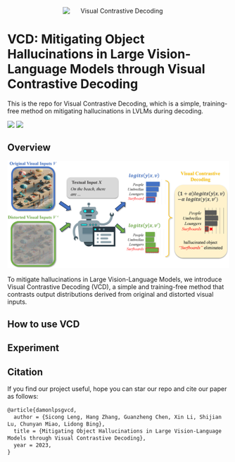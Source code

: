 <p align="center" width="100%">
<a target="_blank"><img src="figs/VCD_logo.png" alt="Visual Contrastive Decoding" style="width: 50%; min-width: 200px; display: block; margin: auto;"></a>
</p>

# VCD: Mitigating Object Hallucinations in Large Vision-Language Models through Visual Contrastive Decoding
<!-- **VCD: Mitigating Object Hallucinations in Large Vision-Language Models through Visual Contrastive Decoding** -->
This is the repo for Visual Contrastive Decoding, which is a simple, training-free method on mitigating hallucinations in LVLMs during decoding.

<div style='display:flex; gap: 0.25rem; '>
<a href='LICENCE'><img src='https://img.shields.io/badge/License-MIT-g.svg'></a>
<a href='https://arxiv.org/abs/2306.02858'><img src='https://img.shields.io/badge/Paper-PDF-red'></a>
</div>

## Overview
![VCD](figs/figure1.png)

To mitigate hallucinations in Large Vision-Language Models, we introduce Visual Contrastive Decoding (VCD), a simple and training-free method that contrasts output distributions derived from original and distorted visual inputs.


## How to use VCD


## Experiment


## Citation
If you find our project useful, hope you can star our repo and cite our paper as follows:
```
@article{damonlpsgvcd,
  author = {Sicong Leng, Hang Zhang, Guanzheng Chen, Xin Li, Shijian Lu, Chunyan Miao, Lidong Bing},
  title = {Mitigating Object Hallucinations in Large Vision-Language Models through Visual Contrastive Decoding},
  year = 2023,
}
```